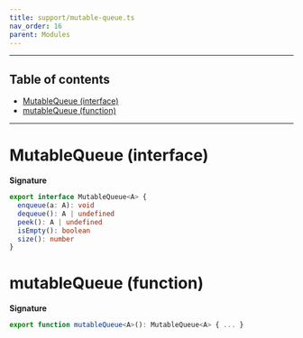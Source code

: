 ```yaml
---
title: support/mutable-queue.ts
nav_order: 16
parent: Modules
---
```


---

<h2 class="text-delta">Table of contents</h2>

- [MutableQueue (interface)](#mutablequeue-interface)
- [mutableQueue (function)](#mutablequeue-function)

---

# MutableQueue (interface)

**Signature**

```ts
export interface MutableQueue<A> {
  enqueue(a: A): void
  dequeue(): A | undefined
  peek(): A | undefined
  isEmpty(): boolean
  size(): number
}
```

# mutableQueue (function)

**Signature**

```ts
export function mutableQueue<A>(): MutableQueue<A> { ... }
```
